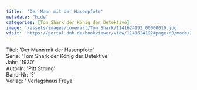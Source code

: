 ```yaml
---
title:  'Der Mann mit der Hasenpfote'
metadate: "hide"
categories: [Tom Shark der König der Detektive]
image: '/assets/images/coverart/Tom Shark/1141624192_00000010.jpg'
visit: 'https://portal.dnb.de/bookviewer/view/1141624192#page/n0/mode/2up'
---
```

Titel: 'Der Mann mit der Hasenpfote' <br>
Serie: 'Tom Shark der König der Detektive' <br>
Jahr: '1930' <br>
AutorIn: 'Pitt Strong' <br>
Band-Nr: '?' <br>
Verlag: ' Verlagshaus Freya'